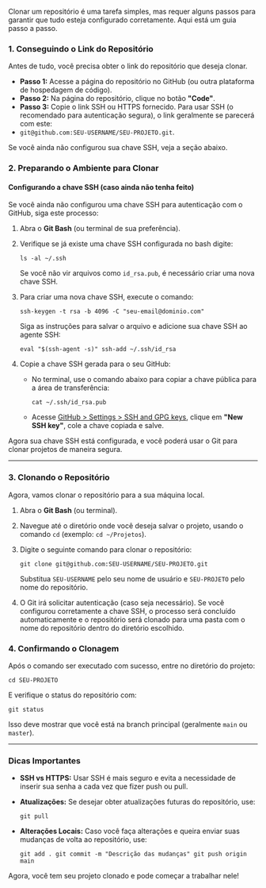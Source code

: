 Clonar um repositório é uma tarefa simples, mas requer alguns passos para garantir que tudo esteja configurado corretamente. Aqui está um guia passo a passo.

### **1. Conseguindo o Link do Repositório**

Antes de tudo, você precisa obter o link do repositório que deseja clonar.

- **Passo 1:** Acesse a página do repositório no GitHub (ou outra plataforma de hospedagem de código).
- **Passo 2:** Na página do repositório, clique no botão **"Code"**.
- **Passo 3:** Copie o link SSH ou HTTPS fornecido. Para usar SSH (o recomendado para autenticação segura), o link geralmente se parecerá com este: 
- `git@github.com:SEU-USERNAME/SEU-PROJETO.git`.

Se você ainda não configurou sua chave SSH, veja a seção abaixo.

### **2. Preparando o Ambiente para Clonar**

#### **Configurando a chave SSH (caso ainda não tenha feito)**

Se você ainda não configurou uma chave SSH para autenticação com o GitHub, siga este processo:

1. Abra o **Git Bash** (ou terminal de sua preferência).
    
2. Verifique se já existe uma chave SSH configurada no bash digite:
    
    `ls -al ~/.ssh`
    
    Se você não vir arquivos como `id_rsa.pub`, é necessário criar uma nova chave SSH.
    
3. Para criar uma nova chave SSH, execute o comando:
    
    `ssh-keygen -t rsa -b 4096 -C "seu-email@dominio.com"`
    
    Siga as instruções para salvar o arquivo e adicione sua chave SSH ao agente SSH:
    
    `eval "$(ssh-agent -s)" ssh-add ~/.ssh/id_rsa`
    
4. Copie a chave SSH gerada para o seu GitHub:
    
    - No terminal, use o comando abaixo para copiar a chave pública para a área de transferência:
        
        `cat ~/.ssh/id_rsa.pub`
        
    - Acesse [GitHub > Settings > SSH and GPG keys](https://github.com/settings/keys), clique em **"New SSH key"**, cole a chave copiada e salve.
        

Agora sua chave SSH está configurada, e você poderá usar o Git para clonar projetos de maneira segura.

---

### **3. Clonando o Repositório**

Agora, vamos clonar o repositório para a sua máquina local.

1. Abra o **Git Bash** (ou terminal).
    
2. Navegue até o diretório onde você deseja salvar o projeto, usando o comando `cd` (exemplo: `cd ~/Projetos`).
    
3. Digite o seguinte comando para clonar o repositório:
    
    `git clone git@github.com:SEU-USERNAME/SEU-PROJETO.git`
    
    Substitua `SEU-USERNAME` pelo seu nome de usuário e `SEU-PROJETO` pelo nome do repositório.
    
4. O Git irá solicitar autenticação (caso seja necessário). Se você configurou corretamente a chave SSH, o processo será concluído automaticamente e o repositório será clonado para uma pasta com o nome do repositório dentro do diretório escolhido.
    

### **4. Confirmando o Clonagem**

Após o comando ser executado com sucesso, entre no diretório do projeto:

`cd SEU-PROJETO`

E verifique o status do repositório com:

`git status`

Isso deve mostrar que você está na branch principal (geralmente `main` ou `master`).

---

### **Dicas Importantes**

- **SSH vs HTTPS:** Usar SSH é mais seguro e evita a necessidade de inserir sua senha a cada vez que fizer push ou pull.
    
- **Atualizações:** Se desejar obter atualizações futuras do repositório, use:
    
    `git pull`
    
- **Alterações Locais:** Caso você faça alterações e queira enviar suas mudanças de volta ao repositório, use:
    
    `git add . git commit -m "Descrição das mudanças" git push origin main`
    

Agora, você tem seu projeto clonado e pode começar a trabalhar nele!
